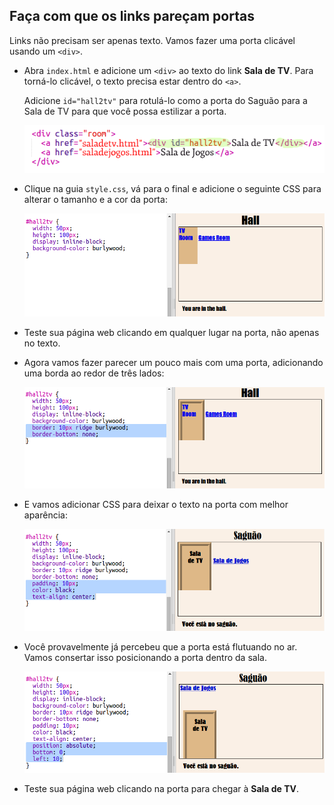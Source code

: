 ## Faça com que os links pareçam portas

Links não precisam ser apenas texto. Vamos fazer uma porta clicável usando um `<div>`.

+ Abra `index.html` e adicione um `<div>` ao texto do link **Sala de TV**. Para torná-lo clicável, o texto precisa estar dentro do `<a>`.
    
    Adicione `id="hall2tv"` para rotulá-lo como a porta do Saguão para a Sala de TV para que você possa estilizar a porta.
    
    ![captura de tela](images/rooms-tvroom-div.png)

+ Clique na guia `style.css`, vá para o final e adicione o seguinte CSS para alterar o tamanho e a cor da porta:
    
    ![captura de tela](images/rooms-door-css1.png)

+ Teste sua página web clicando em qualquer lugar na porta, não apenas no texto.

+ Agora vamos fazer parecer um pouco mais com uma porta, adicionando uma borda ao redor de três lados:
    
    ![captura de tela](images/rooms-door-css2.png)

+ E vamos adicionar CSS para deixar o texto na porta com melhor aparência:
    
    ![captura de tela](images/rooms-door-css3.png)

+ Você provavelmente já percebeu que a porta está flutuando no ar. Vamos consertar isso posicionando a porta dentro da sala.
    
    ![captura de tela](images/rooms-door-position.png)

+ Teste sua página web clicando na porta para chegar à **Sala de TV**.